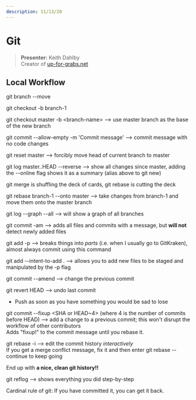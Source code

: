 ```yaml
---
description: 11/13/20
---
```


# Git

> **Presenter:** Keith Dahlby  
> Creator of [up-for-grabs.net](https://up-for-grabs.net/)

## Local Workflow

git branch --move

git checkout -b branch-1

git checkout master -b &lt;branch-name&gt; --&gt; use master branch as the base of the new branch

git commit --allow-empty -m 'Commit message' --&gt; commit message with no code changes

git reset master --&gt; forcibly move head of current branch to master

git log master..HEAD --reverse --&gt; show all changes since master, adding the --online flag shows it as a summary \(alias above to git new\)

git merge is shuffling the deck of cards, git rebase is cutting the deck

git rebase branch-1 --onto master --&gt; take changes from branch-1 and move them onto the master branch

git log --graph --all --&gt; will show a graph of all branches

git commit -am --&gt; adds all files and commits with a message, but **will not** detect newly added files

git add -p --&gt; breaks things into _parts_ \(i.e. when I usually go to GitKraken\), almost always commit using this command

git add --intent-to-add . --&gt; allows you to add new files to be staged and manipulated by the -p flag

git commit --amend --&gt; change the previous commit

git revert HEAD --&gt; undo last commit

* Push as soon as you have something you would be sad to lose

git commit --fixup &lt;SHA or HEAD~4&gt; \(where 4 is the number of commits before HEAD\) --&gt; add a change to a previous commit; this won't disrupt the workflow of other contributors  
Adds "fixup!" to the commit message until you rebase it.

git rebase -i --&gt; edit the commit history _interactively_  
If you get a merge conflict message, fix it and then enter git rebase --continue to keep going

End up with **a nice, clean git history!!**

git reflog --&gt; shows everything you did step-by-step

Cardinal rule of git: If you have committed it, you can get it back.





